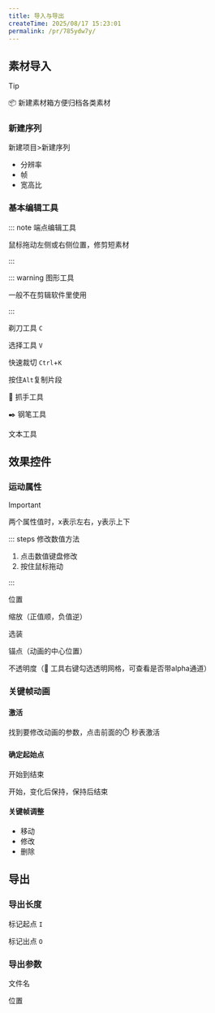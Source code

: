 ```yaml
---
title: 导入与导出
createTime: 2025/08/17 15:23:01
permalink: /pr/785ydw7y/
---
```

## 素材导入

> [!tip]
>
> 📦 新建素材箱方便归档各类素材

### 新建序列

新建项目>新建序列

- 分辨率
- 帧
- 宽高比

### 基本编辑工具

::: note 端点编辑工具

鼠标拖动左侧或右侧位置，修剪短素材

:::

::: warning 图形工具

一般不在剪辑软件里使用

:::

剃刀工具 `C`

选择工具 `V`

快速裁切 `Ctrl`+`K`

按住`Alt`复制片段

👋 抓手工具 

✒️ 钢笔工具

文本工具

## 效果控件

### 运动属性

> [!important]
>
> 两个属性值时，x表示左右，y表示上下

::: steps 修改数值方法

1. 点击数值键盘修改
2. 按住鼠标拖动

:::

位置

缩放（正值顺，负值逆）

选装

锚点（动画的中心位置）

不透明度（🔧 工具右键勾选透明网格，可查看是否带alpha通道）

### 关键帧动画

#### 激活

找到要修改动画的参数，点击前面的⏱️ 秒表激活

#### 确定起始点

开始到结束

开始，变化后保持，保持后结束

#### 关键帧调整

- 移动
- 修改
- 删除

## 导出

### 导出长度

标记起点 `I`

标记出点 `O`

### 导出参数

文件名

位置